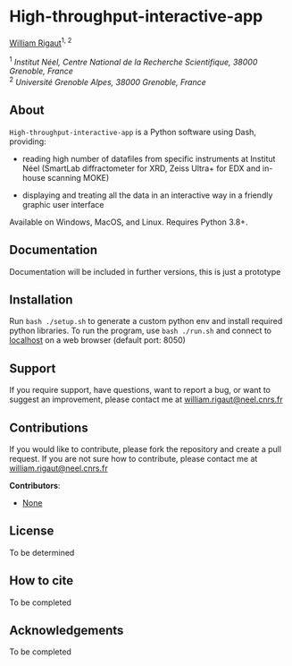 # High-throughput-interactive-app

[William Rigaut](https://github.com/escouflenfer)<sup>1, 2</sup>

<sup>1</sup> *Institut Néel, Centre National de la Recherche Scientifique, 38000 Grenoble, France*  
<sup>2</sup> *Université Grenoble Alpes, 38000 Grenoble, France*  

## About

`High-throughput-interactive-app` is a Python software using Dash, providing:

- reading high number of datafiles from specific instruments at Institut Néel (SmartLab diffractometer for XRD, Zeiss Ultra+ for EDX and in-house scanning MOKE)

- displaying and treating all the data in an interactive way in a friendly graphic user interface


Available on Windows, MacOS, and Linux. Requires Python 3.8+.

## Documentation

Documentation will be included in further versions, this is just a prototype

## Installation

Run `bash ./setup.sh` to generate a custom python env and install required python libraries. To run the program, use `bash ./run.sh` and connect to [localhost](http://127.0.0.1:8050/) on a web browser (default port: 8050) 

## Support

If you require support, have questions, want to report a bug, or want to suggest an improvement, please contact me at william.rigaut@neel.cnrs.fr

## Contributions

If you would like to contribute, please fork the repository and create a pull request. If you are not sure how to contribute, please contact me at william.rigaut@neel.cnrs.fr

**Contributors**:

- [None]()

## License

To be determined

## How to cite

To be completed

## Acknowledgements

To be completed